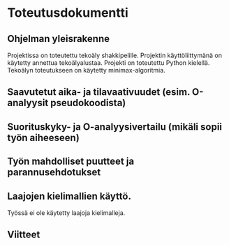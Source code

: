 # Toteutusdokumentti

## Ohjelman yleisrakenne

Projektissa on toteutettu tekoäly shakkipelille. Projektin käyttöliittymänä on käytetty annettua tekoälyalustaa. Projekti on toteutettu Python kielellä. Tekoälyn toteutukseen on käytetty minimax-algoritmia. 


## Saavutetut aika- ja tilavaativuudet (esim. O-analyysit pseudokoodista)


## Suorituskyky- ja O-analyysivertailu (mikäli sopii työn aiheeseen)


## Työn mahdolliset puutteet ja parannusehdotukset


## Laajojen kielimallien käyttö.

Työssä ei ole käytetty laajoja kielimalleja.

## Viitteet